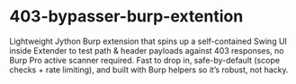 # 403-bypasser-burp-extention
Lightweight Jython Burp extension that spins up a self-contained Swing UI inside Extender to test path &amp; header payloads against 403 responses, no Burp Pro active scanner required. Fast to drop in, safe-by-default (scope checks + rate limiting), and built with Burp helpers so it’s robust, not hacky.
